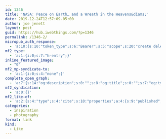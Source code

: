 ```yaml
---
id: 1346
title: 'NASA: Peace on Earth… and a Wreath in the Heavens&diams;'
date: 2019-12-24T12:57:09-05:00
author: joe jenett
layout: post
guid: https://hub.iwebthings.com/?p=1346
permalink: /1346-2/
micropub_auth_response:
  - 'a:10:{s:10:"token_type";s:6:"Bearer";s:5:"scope";s:20:"create delete update";s:2:"me";s:27:"https://hub.iwebthings.com/";s:9:"issued_by";s:54:"https://hub.iwebthings.com/wp-json/indieauth/1.0/token";s:9:"client_id";s:20:"https://omnibear.com";s:11:"client_name";s:8:"Omnibear";s:11:"client_icon";s:29:"https://omnibear.com/logo.svg";s:9:"issued_at";i:1573575185;s:4:"user";i:1;s:13:"last_accessed";i:1577210013;}'
mf2_type:
  - 'a:1:{i:0;s:7:"h-entry";}'
inline_featured_image:
  - "0"
mf2_mp-syndicate-to:
  - 'a:1:{i:0;s:4:"none";}'
complete_open_graph:
  - 'a:7:{s:14:"og:description";s:0:"";s:8:"og:title";s:0:"";s:7:"og:type";s:0:"";s:12:"twitter:card";s:7:"summary";s:15:"twitter:creator";s:0:"";s:19:"twitter:description";s:0:"";s:8:"og:image";s:0:"";}'
mf2_syndication:
  - 'a:0:{}'
mf2_like-of:
  - 'a:2:{s:4:"type";s:4:"cite";s:10:"properties";a:4:{s:9:"published";a:1:{i:0;s:25:"2019-12-24T16:19:49-05:00";}s:4:"name";a:1:{i:0;s:51:"NASA: Peace on Earth… and a Wreath in the Heavens";}s:3:"url";a:1:{i:0;s:88:"https://hypnophant.com/post/189847037594/nasa-peace-on-earth-and-a-wreath-in-the-heavens";}s:11:"publication";a:1:{i:0;s:10:"hypnophant";}}}'
categories:
  - inspiration
  - photography
format: link
kind:
  - Like
---
```

